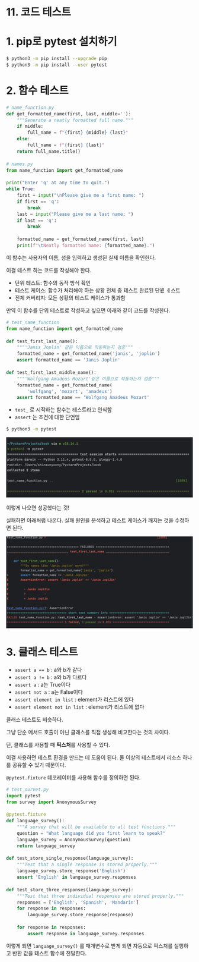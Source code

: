 # 11. 코드 테스트

# 1. pip로 pytest 설치하기

```bash
$ python3 -m pip install --upgrade pip
$ python3 -m pip install --user pytest
```

# 2. 함수 테스트

```python
# name_function.py
def get_formatted_name(first, last, middle=''):
    """Generate a neatly formatted full name."""
    if middle:
        full_name = f"{first} {middle} {last}"
    else:
        full_name = f"{first} {last}"
    return full_name.title()

# names.py
from name_function import get_formatted_name

print("Enter 'q' at any time to quit.")
while True:
    first = input("\nPlease give me a first name: ")
    if first == 'q':
        break
    last = input("Please give me a last name: ")
    if last == 'q':
        break

    formatted_name = get_formatted_name(first, last)
    print(f"\tNeatly formatted name: {formatted_name}.")
```

이 함수는 사용자의 이름, 성을 입력하고 생성된 실제 이름을 확인한다.

이걸 테스트 하는 코드를 작성해야 한다.

- 단위 테스트: 함수의 동작 방식 확인
- 테스트 케이스: 함수가 처리해야 하는 상황 전체 중 테스트 완료된 단윝 ㅔ스트
- 전체 커버리지: 모든 상황의 테스트 케이스가 통과함

만약 이 함수를 단위 테스트로 작성하고 싶으면 아래와 같이 코드를 작성한다.

```python
# test_name_function
from name_function import get_formatted_name

def test_first_last_name():
    """'Janis Joplin' 같은 이름으로 작동하는지 검증"""
    formatted_name = get_formatted_name('janis', 'joplin')
    assert formatted_name == 'Janis Joplin'

def test_first_last_middle_name():
    """'Wolfgang Amadeus Mozart'같은 이름으로 작동하는지 검증"""
    formatted_name = get_formatted_name(
        'wolfgang', 'mozart', 'amadeus')
    assert formatted_name == 'Wolfgang Amadeus Mozart'
```

- `test_`  로 시작하는 함수는 테스트라고 인식함
- `assert` 는 조건에 대한 단언임

```bash
$ python3 -m pytest
```

![Untitled](pic/Untitled.png)

이렇게 나오면 성공했다는 것!

실패하면 아래처럼 나온다. 실패 원인을 분석하고 테스트 케이스가 깨지는 것을 수정하면 된다.

![Untitled](pic/Untitled%201.png)

# 3. 클래스 테스트

- `assert a == b` : a와 b가 같다
- `assert a != b` : a와 b가 다르다
- `assert a` : a는 True이다
- `assert not a` : a는 False이다
- `assert element in list` : element가 리스트에 있다
- `assert element not in list` : element가 리스트에 없다

클래스 테스트도 비슷하다.

그냥 단순 메서드 호출이 아닌 클래스를 직접 생성해 비교한다는 것의 차이다.

단, 클래스를 사용할 때 **픽스처**를 사용할 수 있다.

이걸 사용하면 테스트 환경을 만드는 데 도움이 된다. 둘 이상의 테스트에서 리소스 하나를 공유할 수 있기 때문이다.

`@pytest.fixture` 데코레이터를 사용해 함수를 정의하면 된다.

```python
# test_survet.py
import pytest
from survey import AnonymousSurvey

@pytest.fixture
def language_survey():
    """A survey that will be available to all test functions."""
    question = "What language did you first learn to speak?"
    language_survey = AnonymousSurvey(question)
    return language_survey

def test_store_single_response(language_survey):
    """Test that a single response is stored properly."""
    language_survey.store_response('English')
    assert 'English' in language_survey.responses

def test_store_three_responses(language_survey):
    """Test that three individual responses are stored properly."""
    responses = ['English', 'Spanish', 'Mandarin']
    for response in responses:
        language_survey.store_response(response)

    for response in responses:
        assert response in language_survey.responses
```

이렇게 되면 `language_survey()` 를 매개변수로 받게 되면 자동으로 픽스처를 실행하고 반환 값을 테스트 함수에 전달한다.